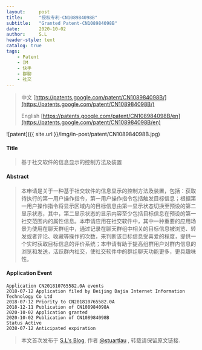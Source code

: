 ```yaml
---
layout:     post
title:      "授权专利-CN108984098B"
subtitle:   "Granted Patent-CN108984098B"
date:       2020-10-02
author:     S.L
header-style: text
catalog: true
tags:
    - Patent
    - IM
    - 快手
    - 群聊
    - 社交
---
```

> 中文 [https://patents.google.com/patent/CN108984098B/](https://patents.google.com/patent/CN108984098B/)
>
> English [https://patents.google.com/patent/CN108984098B/en](https://patents.google.com/patent/CN108984098B/en)

![patent]({{ site.url }}/img/in-post/patent/CN108984098B.jpg)
#### Title
> 基于社交软件的信息显示的控制方法及装置






#### Abstract
> 本申请是关于一种基于社交软件的信息显示的控制方法及装置，包括：获取待执行的第一用户操作指令，第一用户操作指令包括触发目标信息；根据第一用户操作指令将显示区域内的目标信息由第一显示状态切换至预设的第二显示状态，其中，第二显示状态的显示内容至少包括目标信息在预设的第一社交范围内的属性信息。本申请应用在社交软件中，其中一种重要的应用场景为使用在聊天群组中，通过记录在聊天群组中相关的目标信息被浏览、转发或者评论、收藏等操作的次数，来判断该目标信息受喜爱的程度，提供一个实时获取目标信息的评价系统；本申请有助于提高组群用户对群内信息的浏览和发送，活跃群内社交，使社交软件中的群组聊天功能更多，更具趣味性。






#### Application Event
```
Application CN201810765582.0A events 
2018-07-12 Application filed by Beijing Dajia Internet Information Technology Co Ltd
2018-07-12 Priority to CN201810765582.0A
2018-12-11 Publication of CN108984098A
2020-10-02 Application granted
2020-10-02 Publication of CN108984098B
Status Active
2038-07-12 Anticipated expiration
```
> 本文首次发布于 [S.L's Blog](https://liushuo.me), 作者 [@stuartlau](http://github.com/stuartlau) ,
转载请保留原文链接.
